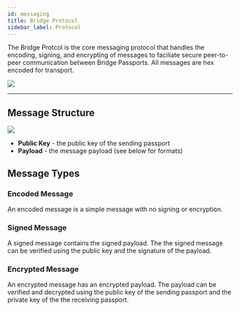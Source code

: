 ```yaml
---
id: messaging
title: Bridge Protocol
sidebar_label: Protocol
---
```

The Bridge Protcol is the core messaging protocol that handles the encoding, signing, and encrypting of messages to faciliate secure peer-to-peer communication between Bridge Passports.  All messages are hex encoded for transport.

<img class='centered' src='/img/message-overview.jpg'></img>

---

## Message Structure
<img src='/img/message-structure.jpg'></img>

- **Public Key** - the public key of the sending passport
- **Payload** - the message payload (see below for formats)

## Message Types
### Encoded Message
An encoded message is a simple message with no signing or encryption.

### Signed Message
A signed message contains the signed payload.  The the signed message can be verified using the public key and the signature of the payload.

### Encrypted Message
An encrypted message has an encrypted payload.  The payload can be verified and decrypted using the public key of the sending passport and the private key of the the receiving passport.
